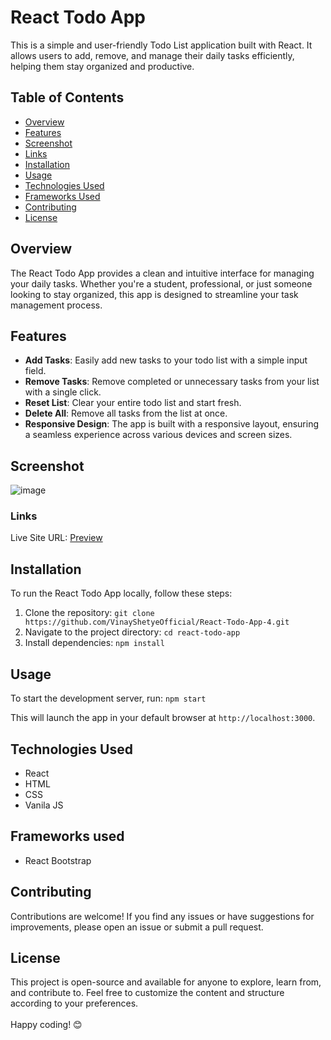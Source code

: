 # React Todo App

This is a simple and user-friendly Todo List application built with React. It allows users to add, remove, and manage their daily tasks efficiently, helping them stay organized and productive.

## Table of Contents

- [Overview](#overview)
- [Features](#features)
- [Screenshot](#screenshot)
- [Links](#links) 
- [Installation](#installation)   
- [Usage](#usage) 
- [Technologies Used](#technologies-used)
- [Frameworks Used](#frameworks-used)
- [Contributing](#contributing)
- [License](#license) 

## Overview

The React Todo App provides a clean and intuitive interface for managing your daily tasks. Whether you're a student, professional, or just someone looking to stay organized, this app is designed to streamline your task management process.

## Features

- **Add Tasks**: Easily add new tasks to your todo list with a simple input field.
- **Remove Tasks**: Remove completed or unnecessary tasks from your list with a single click.
- **Reset List**: Clear your entire todo list and start fresh.
- **Delete All**: Remove all tasks from the list at once.
- **Responsive Design**: The app is built with a responsive layout, ensuring a seamless experience across various devices and screen sizes.

## Screenshot
![image](https://github.com/VinayShetyeOfficial/React-Todo-App-4/assets/100470361/d5437dcd-c3d9-4e8c-8a01-03f342e72695)

### Links

Live Site URL: [Preview](https://animated-sunshine-9d02c8.netlify.app/)


## Installation

To run the React Todo App locally, follow these steps:

1. Clone the repository: `git clone https://github.com/VinayShetyeOfficial/React-Todo-App-4.git`
2. Navigate to the project directory: `cd react-todo-app`
3. Install dependencies: `npm install`

## Usage

To start the development server, run: `npm start`

This will launch the app in your default browser at `http://localhost:3000`.

## Technologies Used

- React
- HTML
- CSS
- Vanila JS

## Frameworks used
- React Bootstrap

## Contributing

Contributions are welcome! If you find any issues or have suggestions for improvements, please open an issue or submit a pull request.

## License
This project is open-source and available for anyone to explore, learn from, and contribute to.
Feel free to customize the content and structure according to your preferences. <br><br> Happy coding! 😊
